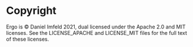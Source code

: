 # Copyright

Ergo is &copy; Daniel Imfeld 2021, dual licensed under the Apache 2.0 and MIT licenses. See the LICENSE_APACHE and LICENSE_MIT files for the full text of these licenses.
